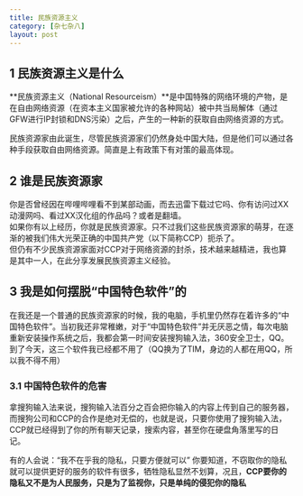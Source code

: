 ```yaml
---
title: 民族资源主义
category: [杂七杂八]
layout: post
---
```


## 1 民族资源主义是什么
**民族资源主义（National Resourceism）**是中国特殊的网络环境的产物，是在自由网络资源（在资本主义国家被允许的各种网站）被中共当局解体（通过GFW进行IP封锁和DNS污染）之后，产生的一种新的获取自由网络资源的方式。

民族资源家由此诞生，尽管民族资源家们仍然身处中国大陆，但是他们可以通过各种手段获取自由网络资源。简直是上有政策下有对策的最高体现。

## 2 谁是民族资源家
你是否曾经因在哔哩哔哩看不到某部动画，而去迅雷下载过它吗、你有访问过XX动漫网吗、看过XX汉化组的作品吗？或者是翻墙。  
如果你有以上经历，你就是民族资源家。只不过我们这些民族资源家的萌芽，在逐渐的被我们伟大光荣正确的中国共产党（以下简称CCP）扼杀了。  
但仍有不少民族资源家面对CCP对于网络资源的封杀，技术越来越精进，我也算是其中一人，在此分享发展民族资源主义经验。

## 3 我是如何摆脱“中国特色软件”的
在我还是一个普通的民族资源家的时候，我的电脑，手机里仍然存在着许多的“中国特色软件”。当初我还非常稚嫩，对于“中国特色软件”并无厌恶之情，每次电脑重新安装操作系统之后，我都会第一时间安装搜狗输入法，360安全卫士，QQ。到了今天，这三个软件我已经都不用了（QQ换为了TIM，身边的人都在用QQ，所以我不得不用）

### 3.1 中国特色软件的危害 
拿搜狗输入法来说，搜狗输入法百分之百会把你输入的内容上传到自己的服务器，而搜狗公司和CCP的合作是绝对无偿的，也就是说，只要你使用了搜狗输入法，CCP就已经得到了你的所有聊天记录，搜索内容，甚至你在硬盘角落里写的日记。

有的人会说：“我不在乎我的隐私，只要方便就可以”
你要知道，不窃取你的隐私就可以提供更好的服务的软件有很多，牺牲隐私显然不划算，况且，**CCP要你的隐私又不是为人民服务，只是为了监视你，只是单纯的侵犯你的隐私**




